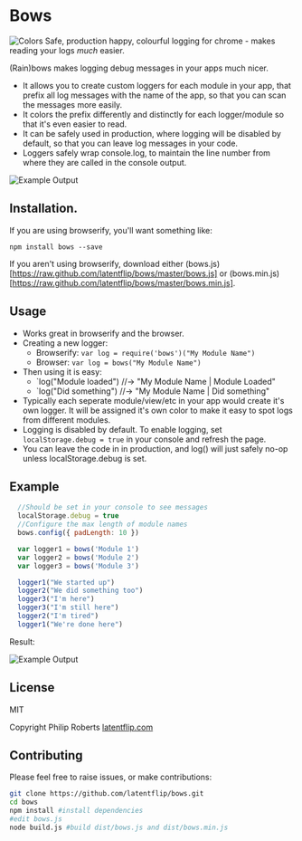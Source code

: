 # Bows
![Colors](https://raw.github.com/latentflip/bows/master/example/cols.png)
Safe, production happy, colourful logging for chrome - makes reading your logs _much_ easier.


(Rain)bows makes logging debug messages in your apps much nicer.
- It allows you to create custom loggers for each module in your app, that prefix all log messages with the name of the app, so that you can scan the messages more easily.
- It colors the prefix differently and distinctly for each logger/module so that it's even easier to read.
- It can be safely used in production, where logging will be disabled by default, so that you can leave log messages in your code.
- Loggers safely wrap console.log, to maintain the line number from where they are called in the console output.

![Example Output](https://raw.github.com/latentflip/bows/master/example/realexample.png)

## Installation.

If you are using browserify, you'll want something like:

```
npm install bows --save
```

If you aren't using browserify, download either (bows.js)[https://raw.github.com/latentflip/bows/master/bows.js] or (bows.min.js)[https://raw.github.com/latentflip/bows/master/bows.min.js].

## Usage
- Works great in browserify and the browser.
- Creating a new logger:
  - Browserify: `var log = require('bows')("My Module Name")`
  - Browser: `var log = bows("My Module Name")`
- Then using it is easy:
  - `log("Module loaded") //-> "My Module Name | Module Loaded"
  - `log("Did something") //-> "My Module Name | Did something"
- Typically each seperate module/view/etc in your app would create it's own logger. It will be assigned it's own color to make it easy to spot logs from different modules.
- Logging is disabled by default. To enable logging, set `localStorage.debug = true` in your console and refresh the page.
- You can leave the code in in production, and log() will just safely no-op unless localStorage.debug is set.

## Example

```javascript
  //Should be set in your console to see messages
  localStorage.debug = true
  //Configure the max length of module names
  bows.config({ padLength: 10 })

  var logger1 = bows('Module 1')
  var logger2 = bows('Module 2')
  var logger3 = bows('Module 3')

  logger1("We started up")
  logger2("We did something too")
  logger3("I'm here")
  logger3("I'm still here")
  logger2("I'm tired")
  logger1("We're done here")
```

Result:

![Example Output](https://raw.github.com/latentflip/bows/master/example/example.png)

## License

MIT

Copyright Philip Roberts [latentflip.com](http://latentflip.com)


## Contributing

Please feel free to raise issues, or make contributions:

```bash
git clone https://github.com/latentflip/bows.git
cd bows
npm install #install dependencies
#edit bows.js
node build.js #build dist/bows.js and dist/bows.min.js
```

